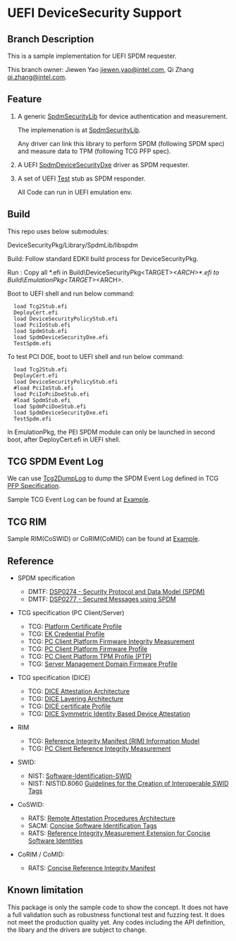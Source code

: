 # UEFI DeviceSecurity Support

## Branch Description

This is a sample implementation for UEFI SPDM requester.

This branch owner: Jiewen Yao <jiewen.yao@intel.com>, Qi Zhang <qi.zhang@intel.com>.

## Feature

1) A generic [SpdmSecurityLib](Include/Library/SpdmSecurityLib.h) for device authentication and measurement.

   The implemenation is at [SpdmSecurityLib](Library/SpdmSecurityLib).

   Any driver can link this library to perform SPDM (following SPDM spec) and measure data to TPM (following TCG PFP spec).

2) A UEFI [SpdmDeviceSecurityDxe](SpdmDeviceSecurityDxe) driver as SPDM requester.

3) A set of UEFI [Test](Test) stub as SPDM responder.

   All Code can run in UEFI emulation env.

## Build

This repo uses below submodules:

  DeviceSecurityPkg/Library/SpdmLib/libspdm

Build:
  Follow standard EDKII build process for DeviceSecurityPkg.

Run :
  Copy all *.efi in Build\DeviceSecurityPkg\<TARGET>_<TOOLCHAIN>\<ARCH>\*.efi to Build\EmulationPkg\<TARGET>_<TOOLCHAIN>\<ARCH>\.

  Boot to UEFI shell and run below command:

  ```
    load Tcg2Stub.efi
    DeployCert.efi
    load DeviceSecurityPolicyStub.efi
    load PciIoStub.efi
    load SpdmStub.efi
    load SpdmDeviceSecurityDxe.efi
    TestSpdm.efi
  ```

  To test PCI DOE, boot to UEFI shell and run below command:

  ```
    load Tcg2Stub.efi
    DeployCert.efi
    load DeviceSecurityPolicyStub.efi
    #load PciIoStub.efi
    load PciIoPciDoeStub.efi
    #load SpdmStub.efi
    load SpdmPciDoeStub.efi
    load SpdmDeviceSecurityDxe.efi
    TestSpdm.efi
  ```

  In EmulationPkg, the PEI SPDM module can only be launched in second boot, after DeployCert.efi in UEFI shell.

## TCG SPDM Event Log

  We can use [Tcg2DumpLog](Test/Tcg2DumpLog) to dump the SPDM Event Log defined in TCG [PFP Specification](https://trustedcomputinggroup.org/resource/pc-client-specific-platform-firmware-profile-specification/).

  Sample TCG Event Log can be found at [Example](Example).

## TCG RIM

  Sample RIM(CoSWID) or CoRIM(CoMID) can be found at [Example](Example).

## Reference

   * SPDM specification
     * DMTF: [DSP0274 - Security Protocol and Data Model (SPDM)](https://www.dmtf.org/dsp/DSP0274)
     * DMTF: [DSP0277 - Secured Messages using SPDM](https://www.dmtf.org/dsp/DSP0277)

   * TCG specification (PC Client/Server)
     * TCG: [Platform Certificate Profile](https://trustedcomputinggroup.org/resource/tcg-platform-certificate-profile/)
     * TCG: [EK Credential Profile](https://trustedcomputinggroup.org/resource/tcg-ek-credential-profile-for-tpm-family-2-0/)
     * TCG: [PC Client Platform Firmware Integrity Measurement](https://trustedcomputinggroup.org/resource/tcg-pc-client-platform-firmware-integrity-measurement/)
     * TCG: [PC Client Platform Firmware Profile](https://trustedcomputinggroup.org/resource/pc-client-specific-platform-firmware-profile-specification/)
     * TCG: [PC Client Platform TPM Profile (PTP)](https://trustedcomputinggroup.org/resource/pc-client-platform-tpm-profile-ptp-specification/)
     * TCG: [Server Management Domain Firmware Profile](https://trustedcomputinggroup.org/resource/tcg-server-management-domain-firmware-profile-specification/)

   * TCG specification (DICE)
     * TCG: [DICE Attestation Architecture](https://trustedcomputinggroup.org/resource/dice-attestation-architecture/)
     * TCG: [DICE Layering Architecture](https://trustedcomputinggroup.org/resource/dice-layering-architecture/)
     * TCG: [DICE certificate Profile](https://trustedcomputinggroup.org/resource/dice-certificate-profiles/)
     * TCG: [DICE Symmetric Identity Based Device Attestation](https://trustedcomputinggroup.org/resource/symmetric-identity-based-device-attestation/)

   * RIM
     * TCG: [Reference Integrity Manifest (RIM) Information Model](https://trustedcomputinggroup.org/resource/tcg-reference-integrity-manifest-rim-information-model/)
     * TCG: [PC Client Reference Integrity Measurement](https://trustedcomputinggroup.org/resource/tcg-pc-client-reference-integrity-manifest-specification/)

   * SWID:
     * NIST: [Software-Identification-SWID](https://csrc.nist.gov/projects/Software-Identification-SWID)
     * NIST: NISTID.8060 [Guidelines for the Creation of Interoperable SWID Tags](https://csrc.nist.gov/publications/detail/nistir/8060/final)

   * CoSWID:
     * RATS: [Remote Attestation Procedures Architecture](https://datatracker.ietf.org/doc/draft-ietf-rats-architecture/)
     * SACM: [Concise Software Identification Tags](https://datatracker.ietf.org/doc/draft-ietf-sacm-coswid/)
     * RATS: [Reference Integrity Measurement Extension for Concise Software Identities](https://datatracker.ietf.org/doc/draft-birkholz-rats-coswid-rim/)

   * CoRIM / CoMID:
     * RATS: [Concise Reference Integrity Manifest](https://datatracker.ietf.org/doc/draft-birkholz-rats-corim/)

## Known limitation
This package is only the sample code to show the concept.
It does not have a full validation such as robustness functional test and fuzzing test. It does not meet the production quality yet.
Any codes including the API definition, the libary and the drivers are subject to change.

